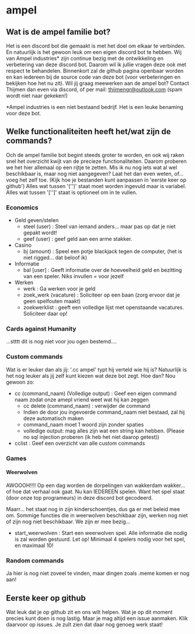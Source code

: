 # ampel

## Wat is de ampel familie bot?
Het is een discord bot die gemaakt is met het doel om elkaar te verbinden. En natuurlijk is het gewoon leuk om een eigen discord bot te hebben. Wij van Ampel industries* zijn continue bezig met de ontwikkeling en verbetering van deze discord bot. Daarom wil ik jullie vragen deze ook met respect te behandelen. 
Binnenkort zal de github pagina openbaar worden en kan iedereen bij de source code van deze bot (voor verbeteringen en bekijken hoe het nu zit). Wil jij graag meewerken aan de ampel bot? Contact Thijmen dan even via discord, of per mail: thijmengr@outlook.com (spam wordt niet naar gekeken!)

*Ampel industries is een niet bestaand bedrijf. Het is een leuke benaming voor deze bot.

## Welke functionaliteiten heeft het/wat zijn de commands?
Och de ampel familie bot begint steeds groter te worden, en ook wij raken snel het overzicht kwijt van de precieze functionaliteiten. Daarom proberen we het hier allemaal op een rijtje te zetten. Mis ik nu nog iets wat al wel beschikbaar is, maar nog niet aangegeven? Laat het dan even weten, of... voeg het zelf toe. (Kijk hoe je bestanden kunt aanpassen in 'eerste keer op github')
Alles wat tussen '('')' staat moet worden ingevuld maar is variabel. Alles wat tussen '['']' staat is optioneel om in te vullen.

### Economics
- Geld geven/stelen
    - steel (user) : Steel van iemand anders... maar pas op dat je niet gepakt wordt!
    - geef (user) : geef geld aan een arme stakker.
- Casino
    - bj (amount) : Speel een potje blackjack tegen de computer, (het is niet rigged... dat beloof ik)
- Informatie
    - bal [user] : Geeft informatie over de hoeveelheid geld en bezitting van een speler. Niks invullen = voor jezelf
- Werken
    - werk : Ga werken voor je geld
    - zoek_werk (vacature) : Soliciteer op een baan (zorg ervoor dat je geen spelfouten maakt)
    - zoekwerklist : geeft een volledige lijst met openstaande vacatures. Soliciteer daar op!

### Cards against Humanity
...stttt dit is nog niet voor jou ogen bestemd....

### Custom commands
Wat is er leuker dan als jij: '.cc ampel' typt hij verteld wie hij is? Natuurlijk is het nog leuker als jij zelf kunt kiezen wat deze bot zegt. Hoe dan? Nou gewoon zo:
- cc (command_naam) (Volledige output) : Geef een eigen command naam zodat onze amepl vriend weet wat hij kan zeggen
    - cc delete (command_naam) : verwijder de command
    - Indien de door jou ingevoerde command_naam niet bestaad, zal hij deze automatisch maken
    - command_naam moet 1 woord zijn zonder spaties 
    - volledige output: mag alles zijn wat een string kan hebben. (Please no sql injection proberen (ik heb het niet daarop getest))
- cclist :  Geef een overzicht van alle custom commands

### Games
#### Weerwolven
AWOOOH!!!! Op een dag worden de dorpelingen van wakkerdam wakker... of hoe dat verhaal ook gaat. Nu kan IEDEREEN spelen. Want het spel staat (door onze top programeurs) in deze discord bot gecodeerd.

Maarr... het staat nog in zijn kinderschoentjes, dus ga er met beleid mee om. Sommige functies die in weerwolven beschikbaar zijn, werken nog niet of zijn nog niet beschikbaar. We zijn er mee bezig...

- start_weerwolven : Start een weerwolven spel. Alle informatie die nodig is zal worden gestuurd. Let op! Minimaal 4 spelers nodig voor het spel, en maximaal 10!

### Random commands
Ja hier is nog niet zoveel te vinden, maar dingen zoals .meme komen er nog aan!

## Eerste keer op github
Wat leuk dat je op github zit en ons wilt helpen. Wat je op dit moment precies kunt doen is nog lastig. Maar je mag altijd een issue aanmaken. Klik daarvoor op issues. Je zult zien dat daar nog genoeg werk staat!
